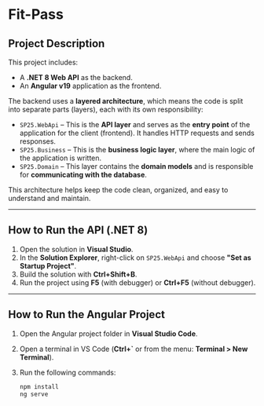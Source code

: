 # Fit-Pass

## Project Description

This project includes:
- A **.NET 8 Web API** as the backend.
- An **Angular v19** application as the frontend.

The backend uses a **layered architecture**, which means the code is split into separate parts (layers), each with its own responsibility:

- `SP25.WebApi` – This is the **API layer** and serves as the **entry point** of the application for the client (frontend). It handles HTTP requests and sends responses.
- `SP25.Business` – This is the **business logic layer**, where the main logic of the application is written.
- `SP25.Domain` – This layer contains the **domain models** and is responsible for **communicating with the database**.

This architecture helps keep the code clean, organized, and easy to understand and maintain.

---

## How to Run the API (.NET 8)

1. Open the solution in **Visual Studio**.
2. In the **Solution Explorer**, right-click on `SP25.WebApi` and choose **"Set as Startup Project"**.
3. Build the solution with **Ctrl+Shift+B**.
4. Run the project using **F5** (with debugger) or **Ctrl+F5** (without debugger).

---

## How to Run the Angular Project

1. Open the Angular project folder in **Visual Studio Code**.
2. Open a terminal in VS Code (**Ctrl+`** or from the menu: **Terminal > New Terminal**).
3. Run the following commands:

   ```bash
   npm install
   ng serve
